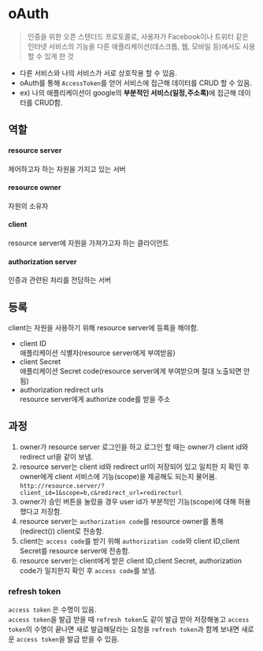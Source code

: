 # oAuth
> 인증을 위한 오픈 스탠더드 프로토콜로, 사용자가 Facebook이나 트위터 같은 인터넷 서비스의 기능을 다른 애플리케이션(데스크톱, 웹, 모바일 등)에서도 사용할 수 있게 한 것

- 다른 서비스와 나의 서비스가 서로 상호작용 할 수 있음.
- oAuth를 통해 `AccessToken`를 얻어 서비스에 접근해 데이터를 CRUD 할 수 있음.
- ex) 나의 애플리케이션이 google의 <b>부분적인 서비스(일정,주소록)</b>에 접근해 데이터를 CRUD함.

## 역할
#### resource server 
제어하고자 하는 자원을 가지고 있는 서버
#### resource owner 
자원의 소유자
#### client
resource server에 자원을 가져가고자 하는 클라이언트
#### authorization server
인증과 관련된 처리를 전담하는 서버

## 등록
client는 자원을 사용하기 위해 resource server에 등록을 해야함.

- client ID  
    애플리케이션 식별자(resource server에게 부여받음)
- client Secret  
    애플리케이션 Secret code(resource server에게 부여받으며 절대 노출되면 안됨)
- authorization redirect urls   
    resource server에게 authorize code를 받을 주소

## 과정
1. owner가 resource server 로그인을 하고 로그인 할 때는 owner가 client id와 redirect url을 같이 보냄.
2. resource server는 client id와 redirect url이 저장되어 있고 일치한 지 확인 후 owner에게 client 서비스에 기능(scope)을 제공해도 되는지 물어봄.  
    `http://resource.server/?client_id=1&scope=b,c&redirect_url=redirecturl`
3. owner가 승인 버튼을 눌렀을 경우 user id가 부분적인 기능(scope)에 대해 허용했다고 저장함.
4. resource server는 `authorization code`를 resource owner를 통해(redirect()) client로 전송함.
5. client는 `access code`를 받기 위해 `authorization code`와 client ID,client Secret를 resource server에 전송함.
6. resource server는 client에게 받은 client ID,client Secret, authorization code가 일치한지 확인 후 `access code`를 보냄.

### refresh token
 `access token` 은 수명이 있음.  
`access token`을 발급 받을 때 `refresh token`도 같이 발급 받아 저장해놓고 `access token`의 수명이 끝나면 새로 발급해달라는 요청을 `refresh token`과 함께 보내면 새로운 `access token`을 발급 받을 수 있음.